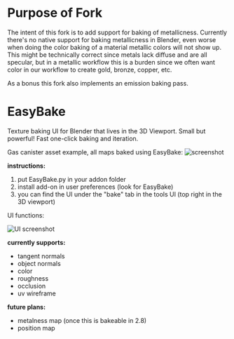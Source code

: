 # Purpose of Fork

The intent of this fork is to add support for baking of metallicness. Currently there's no native support for baking metallicness in Blender, even worse when doing the color baking of a material metallic colors will not show up. This might be technically correct since metals lack diffuse and are all specular, but in a metallic workflow this is a burden since we often want color in our workflow to create gold, bronze, copper, etc. 

As a bonus this fork also implements an emission baking pass.


# EasyBake
Texture baking UI for Blender that lives in the 3D Viewport.
Small but powerful! Fast one-click baking and iteration.

Gas canister asset example, all maps baked using EasyBake:
![screenshot](http://www.brameulaers.net/blender/addons/github_images/easybake_example.jpg)

**instructions:**

1. put EasyBake.py in your addon folder
2. install add-on in user preferences (look for EasyBake)
3. you can find the UI under the "bake" tab in the tools UI (top right in the 3D viewport)

UI functions:

![UI screenshot](http://www.brameulaers.net/blender/addons/github_images/easybake_instructions.png)

**currently supports:**

- tangent normals
- object normals
- color
- roughness
- occlusion
- uv wireframe

**future plans:**

- metalness map (once this is bakeable in 2.8)
- position map 
